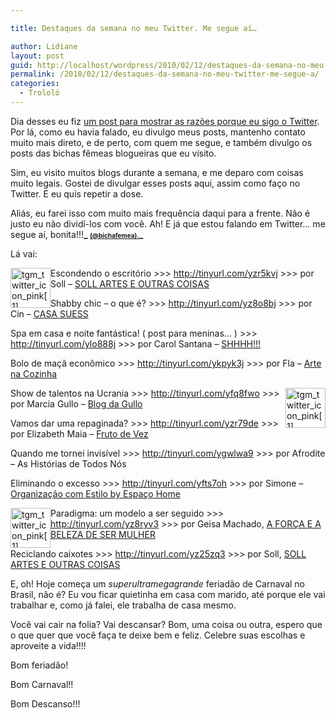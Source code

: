 ```yaml
---

title: Destaques da semana no meu Twitter. Me segue aí…

author: Lidiane
layout: post
guid: http://localhost/wordpress/2010/02/12/destaques-da-semana-no-meu-twitter-me-segue-a/
permalink: /2010/02/12/destaques-da-semana-no-meu-twitter-me-segue-a/
categories:
  - Trololó
---
```

Dia desses eu fiz [um post para mostrar as razões porque eu sigo o Twitter](http://www.trololodemulher.com.br/2010/02/05/voc-j-entrou-no-twitter-sabe-como-me-segue-a/). Por lá, como eu havia falado, eu divulgo meus posts, mantenho contato muito mais direto, e de perto, com quem me segue, e também divulgo os posts das bichas fêmeas blogueiras que eu visito.

Sim, eu visito muitos blogs durante a semana, e me deparo com coisas muito legais. Gostei de divulgar esses posts aqui, assim como faço no Twitter. E eu quis repetir a dose.

<!--more-->

Aliás, eu farei isso com muito mais frequência daqui para a frente. Não é justo eu não dividí-los com você. Ah! E já que estou falando em Twitter… me segue aí, bonita!!!**_ <span style="font-size: x-small;"><a href="http://twitter.com/bichafemea" target="_blank">(@bichafemea).</a></span>_**

Lá vai:

[<img style="display: inline; margin-left: 0px; margin-right: 0px; border-width: 0px;" title="tgm_twitter_icon_pink[1]" src="http://www.trololodemulher.com.br/blog/wp-content/uploads/2010/02/tgm_twitter_icon_pink1_thumb3.png" border="0" alt="tgm_twitter_icon_pink[1]" width="64" height="64" align="left" />](http://www.trololodemulher.com.br/blog/wp-content/uploads/2010/02/tgm_twitter_icon_pink13.png) Escondendo o escritório >>> <http://tinyurl.com/yzr5kvj> >>> por Soll &#8211; <a href="http://sollartes.blogspot.com/" target="_blank">SOLL ARTES E OUTRAS COISAS</a>

Shabby chic &#8211; o que é? >>> <http://tinyurl.com/yz8o8bj> >>> por Cin &#8211; <a href="http://casasuess.blogspot.com/" target="_blank">CASA SUESS</a>

Spa em casa e noite fantástica! ( post para meninas&#8230; ) >>> <http://tinyurl.com/ylo888j> >>> por Carol Santana &#8211; <a href="http://www.shilola.blogspot.com/" target="_blank">SHHHH!!!</a>

Bolo de maçã econômico >>> <http://tinyurl.com/ykpyk3j> >>> por Fla &#8211; <a href="http://artenacozinha.blogspot.com/" target="_blank">Arte na Cozinha</a>

[<img style="display: inline; margin-left: 0px; margin-right: 0px; border-width: 0px;" title="tgm_twitter_icon_pink[1]" src="http://www.trololodemulher.com.br/blog/wp-content/uploads/2010/02/tgm_twitter_icon_pink1_thumb4.png" border="0" alt="tgm_twitter_icon_pink[1]" width="64" height="64" align="right" />](http://www.trololodemulher.com.br/blog/wp-content/uploads/2010/02/tgm_twitter_icon_pink14.png) Show de talentos na Ucrania >>> <http://tinyurl.com/yfq8fwo> >>> por Marcia Gullo &#8211; <a href="http://www.blogdagullo.blogspot.com/" target="_blank">Blog da Gullo</a>

Vamos dar uma repaginada? >>> <http://tinyurl.com/yzr79de> >>> por Elizabeth Maia &#8211; <a href="http://www.frutodevez.blogspot.com/" target="_blank">Fruto de Vez</a>

Quando me tornei invisível >>> <http://tinyurl.com/ygwlwa9> >>> por Afrodite &#8211; As Histórias de Todos Nós

Eliminando o excesso >>> <http://tinyurl.com/yfts7oh> >>> por Simone &#8211; <a href="http://newsespacohome.blogspot.com/" target="_blank">Organização com Estilo by Espaço Home</a>

[<img style="display: inline; margin-left: 0px; margin-right: 0px; border-width: 0px;" title="tgm_twitter_icon_pink[1]" src="http://www.trololodemulher.com.br/blog/wp-content/uploads/2010/02/tgm_twitter_icon_pink1_thumb5.png" border="0" alt="tgm_twitter_icon_pink[1]" width="64" height="64" align="left" />](http://www.trololodemulher.com.br/blog/wp-content/uploads/2010/02/tgm_twitter_icon_pink15.png) Paradigma: um modelo a ser seguido >>> <http://tinyurl.com/yz8ryv3> >>> por Geisa Machado, <a href="http://geisamachado.blogspot.com/" target="_blank">A FORÇA E A BELEZA DE SER MULHER</a>

Reciclando caixotes >>> <http://tinyurl.com/yz25zq3> >>> por Soll, <a href="http://sollartes.blogspot.com/" target="_blank">SOLL ARTES E OUTRAS COISAS</a>

E, oh! Hoje começa um _superultramegagrande_ feriadão de Carnaval no Brasil, não é? Eu vou ficar quietinha em casa com marido, até porque ele vai trabalhar e, como já falei, ele trabalha de casa mesmo.

Você vai cair na folia? Vai descansar? Bom, uma coisa ou outra, espero que o que quer que você faça te deixe bem e feliz. Celebre suas escolhas e aproveite a vida!!!!

Bom feriadão!

Bom Carnaval!!

Bom Descanso!!!